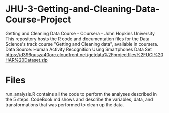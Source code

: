 # JHU-3-Getting-and-Cleaning-Data-Course-Project
Getting and Cleaning Data Course - Coursera - John Hopkins University
This repository hosts the R code and documentation files for the Data Science's track course "Getting and Cleaning data", available in coursera.
Data Source: Human Activity Recognition Using Smartphones Data Set 
https://d396qusza40orc.cloudfront.net/getdata%2Fprojectfiles%2FUCI%20HAR%20Dataset.zip
# Files
run_analysis.R contains all the code to perform the analyses described in the 5 steps.
CodeBook.md shows and describe the variables, data, and transformations that was performed to clean up the data.
